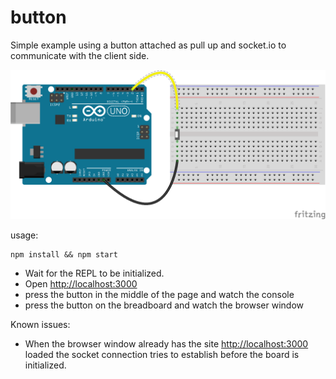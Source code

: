 button
======

Simple example using a button attached as pull up and socket.io to communicate with the client side.  

![](fritzing/button_pullup.png)  

usage:  

    npm install && npm start  

- Wait for the REPL to be initialized.
- Open [http://localhost:3000](http://localhost:3000)  
- press the button in the middle of the page and watch the console
- press the button on the breadboard and watch the browser window  

Known issues:  

- When the browser window already has the site [http://localhost:3000](http://localhost:3000) loaded the socket connection tries to establish before the board is initialized.  
